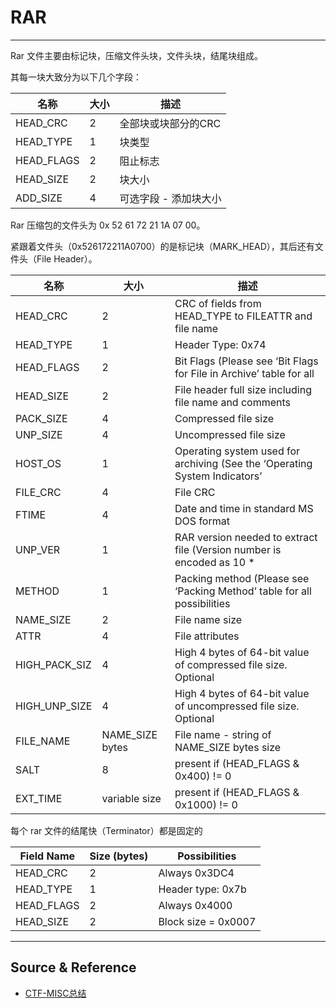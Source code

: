 # RAR

---

Rar 文件主要由标记块，压缩文件头块，文件头块，结尾块组成。

其每一块大致分为以下几个字段：

| 名称	    | 大小	| 描述 |
| - | - | - |
| HEAD_CRC	| 2	    | 全部块或块部分的CRC |
| HEAD_TYPE	| 1	    | 块类型 |
| HEAD_FLAGS | 2	| 阻止标志 |
| HEAD_SIZE	| 2	    | 块大小 |
| ADD_SIZE	| 4	    | 可选字段 - 添加块大小 |

Rar 压缩包的文件头为 0x 52 61 72 21 1A 07 00。

紧跟着文件头（0x526172211A0700）的是标记块（MARK_HEAD），其后还有文件头（File Header）。

| 名称	        | 大小    | 	描述 |
| - | - | - |
| HEAD_CRC	    | 2	| CRC of fields from HEAD_TYPE to FILEATTR and file name |
| HEAD_TYPE	    | 1	| Header Type: 0x74 |
| HEAD_FLAGS	| 2	| Bit Flags (Please see ‘Bit Flags for File in Archive’ table for all | possibilities) |
| HEAD_SIZE	    | 2	| File header full size including file name and comments |
| PACK_SIZE	    | 4	| Compressed file size |
| UNP_SIZE	    | 4	| Uncompressed file size |
| HOST_OS	    | 1	| Operating system used for archiving (See the ‘Operating System Indicators’ | table for the flags used) |
| FILE_CRC	    | 4	| File CRC |
| FTIME	        | 4	| Date and time in standard MS DOS format |
| UNP_VER	    | 1	| RAR version needed to extract file (Version number is encoded as 10 * | Major version + minor version.) |
| METHOD	    | 1	| Packing method (Please see ‘Packing Method’ table for all possibilities |
| NAME_SIZE	    | 2	| File name size |
| ATTR	        | 4	| File attributes |
| HIGH_PACK_SIZ	| 4	| High 4 bytes of 64-bit value of compressed file size. Optional | value, presents only if bit 0x100 in HEAD_FLAGS is set. |
| HIGH_UNP_SIZE	| 4	| High 4 bytes of 64-bit value of uncompressed file size. Optional | value, presents only if bit 0x100 in HEAD_FLAGS is set. |
| FILE_NAME	    | NAME_SIZE bytes	| File name - string of NAME_SIZE bytes size |
| SALT	        | 8	| present if (HEAD_FLAGS & 0x400) != 0 |
| EXT_TIME	    | variable size	| present if (HEAD_FLAGS & 0x1000) != 0 |

每个 rar 文件的结尾快（Terminator）都是固定的

| Field Name	| Size (bytes)	| Possibilities |
| - | - | - |
| HEAD_CRC	    | 2	            | Always 0x3DC4 |
| HEAD_TYPE	    | 1	            | Header type: 0x7b |
| HEAD_FLAGS	| 2	            | Always 0x4000 |
| HEAD_SIZE	    | 2	            | Block size = 0x0007 |

---

## Source & Reference

- [CTF-MISC总结](https://ares-x.com/2017/11/07/CTF-Misc%E6%80%BB%E7%BB%93/)
